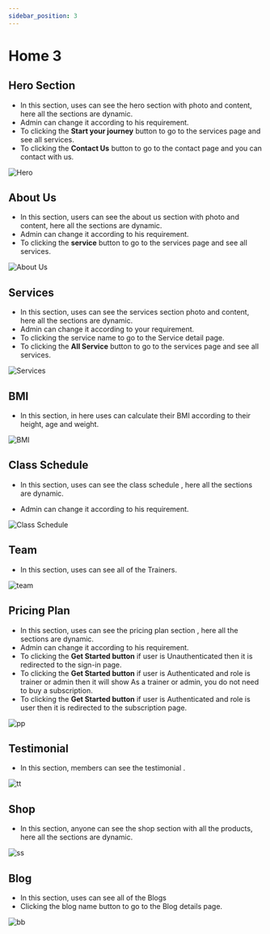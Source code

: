 ```yaml
---
sidebar_position: 3
---
```



# Home 3

## Hero Section

- In this section, uses can see the hero section with photo and content, here all the sections are dynamic.
- Admin can change it according to his requirement.
- To clicking the **Start your journey** button to go to the services page and see all services.
- To clicking the **Contact Us** button to go to the contact page and you can contact with us.

![Hero](./img/h3.png)


## About Us
- In this section, users can see the about us section with photo and content, here all the sections are dynamic.
- Admin can change it according to his requirement.
- To clicking the **service** button to go to the services page and see all services.

![About Us](./img/a3.png)

## Services

- In this section, uses can see the services section photo and content, here all the sections are dynamic.
- Admin can change it according to your requirement.
- To clicking the service name to go to the Service detail page.
- To clicking the **All Service** button to go to the services page and see all services.

![Services](./img/s4.png)




## BMI
- In this section, in here uses can calculate their BMI according to their height, age and weight.

![BMI](./img/bmi.png)



## Class Schedule


- In this section, uses can see the class schedule , here all the sections are dynamic.

- Admin can change it according to his requirement.

![Class Schedule](./img/c1.png)

## Team

- In this section, uses can see all of the Trainers.

![team](./img/t3.png)


## Pricing Plan

- In this section, uses can see the pricing plan section , here all the sections are dynamic.
- Admin can change it according to his requirement.
- To clicking the **Get Started button** if user is Unauthenticated then it is redirected to the sign-in page.
- To clicking the **Get Started button** if user is Authenticated and role is trainer or admin then it will show As a trainer or admin, you do not need to buy a subscription.
- To clicking the **Get Started button** if user is Authenticated and role is user then it is redirected to the subscription page.


![pp](./img/p3.png)



## Testimonial

- In this section, members can see the testimonial .

![tt](./img/tt3.png)


## Shop 

- In this section, anyone can see the shop section with all the products, here all the sections are dynamic.

![ss](./img/s22.png)



## Blog
- In this section, uses can see all of the Blogs
- Clicking the blog name button to go to the Blog details page.

![bb](./img/b3.png)

